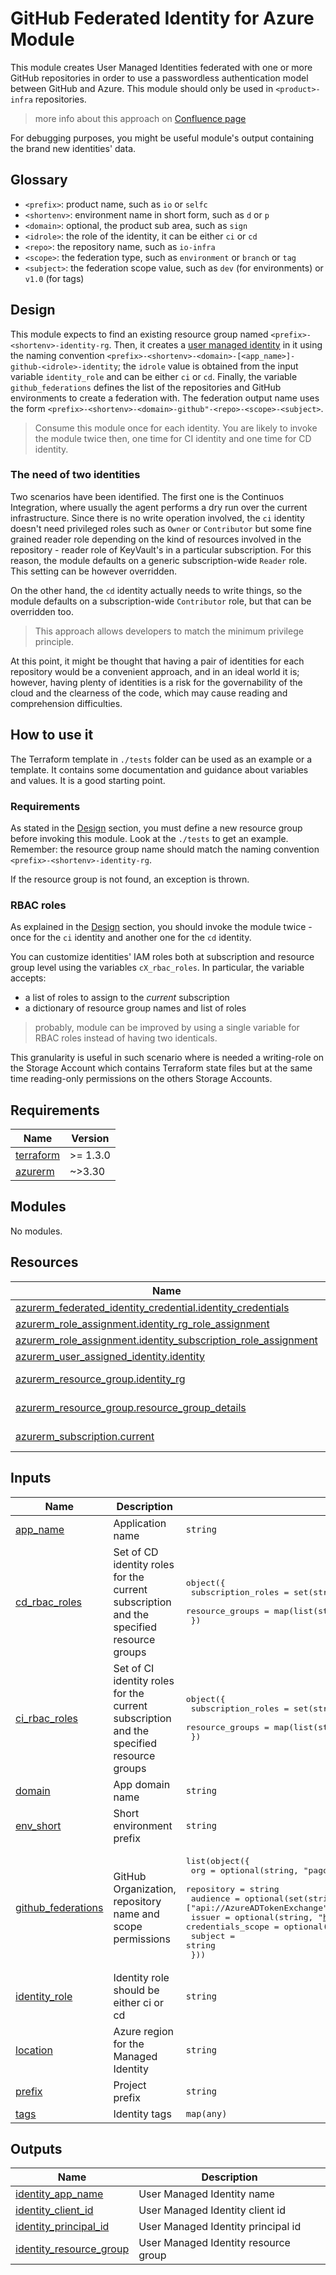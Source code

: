 # GitHub Federated Identity for Azure Module

This module creates User Managed Identities federated with one or more GitHub repositories in order to use a passwordless authentication model between GitHub and Azure.
This module should only be used in `<product>-infra` repositories.

> more info about this approach on [Confluence page](https://pagopa.atlassian.net/wiki/spaces/Technology/pages/734527975/GitHub+OIDC+OP)

For debugging purposes, you might be useful module's output containing the brand new identities' data.

## Glossary

- `<prefix>`: product name, such as `io` or `selfc`
- `<shortenv>`: environment name in short form, such as `d` or `p`
- `<domain>`: optional, the product sub area, such as `sign`
- `<idrole>`: the role of the identity, it can be either `ci` or `cd`
- `<repo>`: the repository name, such as `io-infra`
- `<scope>`: the federation type, such as `environment` or `branch` or `tag`
- `<subject>`: the federation scope value, such as `dev` (for environments) or `v1.0` (for tags)

## Design

This module expects to find an existing resource group named `<prefix>-<shortenv>-identity-rg`. Then, it creates a [user managed identity](https://learn.microsoft.com/en-us/entra/identity/managed-identities-azure-resources/how-manage-user-assigned-managed-identities?pivots=identity-mi-methods-azp) in it using the naming convention `<prefix>-<shortenv>-<domain>-[<app_name>]-github-<idrole>-identity`; the `idrole` value is obtained from the input variable `identity_role` and can be either `ci` or `cd`. Finally, the variable `github_federations` defines the list of the repositories and GitHub environments to create a federation with. The federation output name uses the form `<prefix>-<shortenv>-<domain>-github"-<repo>-<scope>-<subject>`.

> Consume this module once for each identity. You are likely to invoke the module twice then, one time for CI identity and one time for CD identity.

### The need of two identities

Two scenarios have been identified. The first one is the Continuos Integration, where usually the agent performs a dry run over the current infrastructure. Since there is no write operation involved, the `ci` identity doesn't need privileged roles such as `Owner` or `Contributor` but some fine grained reader role depending on the kind of resources involved in the repository - reader role of KeyVault's in a particular subscription. For this reason, the module defaults on a generic subscription-wide `Reader` role. This setting can be however overridden.

On the other hand, the `cd` identity actually needs to write things, so the module defaults on a subscription-wide `Contributor` role, but that can be overridden too.

> This approach allows developers to match the minimum privilege principle.

At this point, it might be thought that having a pair of identities for each repository would be a convenient approach, and in an ideal world it is; however, having plenty of identities is a risk for the governability of the cloud and the clearness of the code, which may cause reading and comprehension difficulties.

## How to use it

The Terraform template in `./tests` folder can be used as an example or a template. It contains some documentation and guidance about variables and values. It is a good starting point.

### Requirements

As stated in the [Design](#design) section, you must define a new resource group before invoking this module. Look at the `./tests` to get an example. Remember: the resource group name should match the naming convention `<prefix>-<shortenv>-identity-rg`.

If the resource group is not found, an exception is thrown.

### RBAC roles

As explained in the [Design](#design) section, you should invoke the module twice - once for the `ci` identity and another one for the `cd` identity.

You can customize identities' IAM roles both at subscription and resource group level using the variables `cX_rbac_roles`. In particular, the variable accepts:

- a list of roles to assign to the _current_ subscription
- a dictionary of resource group names and list of roles

> probably, module can be improved by using a single variable for RBAC roles instead of having two identicals.

This granularity is useful in such scenario where is needed a writing-role on the Storage Account which contains Terraform state files but at the same time reading-only permissions on the others Storage Accounts.

<!-- markdownlint-disable -->
<!-- BEGIN_TF_DOCS -->
## Requirements

| Name | Version |
|------|---------|
| <a name="requirement_terraform"></a> [terraform](#requirement\_terraform) | >= 1.3.0 |
| <a name="requirement_azurerm"></a> [azurerm](#requirement\_azurerm) | ~>3.30 |

## Modules

No modules.

## Resources

| Name | Type |
|------|------|
| [azurerm_federated_identity_credential.identity_credentials](https://registry.terraform.io/providers/hashicorp/azurerm/latest/docs/resources/federated_identity_credential) | resource |
| [azurerm_role_assignment.identity_rg_role_assignment](https://registry.terraform.io/providers/hashicorp/azurerm/latest/docs/resources/role_assignment) | resource |
| [azurerm_role_assignment.identity_subscription_role_assignment](https://registry.terraform.io/providers/hashicorp/azurerm/latest/docs/resources/role_assignment) | resource |
| [azurerm_user_assigned_identity.identity](https://registry.terraform.io/providers/hashicorp/azurerm/latest/docs/resources/user_assigned_identity) | resource |
| [azurerm_resource_group.identity_rg](https://registry.terraform.io/providers/hashicorp/azurerm/latest/docs/data-sources/resource_group) | data source |
| [azurerm_resource_group.resource_group_details](https://registry.terraform.io/providers/hashicorp/azurerm/latest/docs/data-sources/resource_group) | data source |
| [azurerm_subscription.current](https://registry.terraform.io/providers/hashicorp/azurerm/latest/docs/data-sources/subscription) | data source |

## Inputs

| Name | Description | Type | Default | Required |
|------|-------------|------|---------|:--------:|
| <a name="input_app_name"></a> [app\_name](#input\_app\_name) | Application name | `string` | `""` | no |
| <a name="input_cd_rbac_roles"></a> [cd\_rbac\_roles](#input\_cd\_rbac\_roles) | Set of CD identity roles for the current subscription and the specified resource groups | <pre>object({<br/>    subscription_roles = set(string)<br/>    resource_groups    = map(list(string))<br/>  })</pre> | <pre>{<br/>  "resource_groups": {},<br/>  "subscription_roles": [<br/>    "Contributor"<br/>  ]<br/>}</pre> | no |
| <a name="input_ci_rbac_roles"></a> [ci\_rbac\_roles](#input\_ci\_rbac\_roles) | Set of CI identity roles for the current subscription and the specified resource groups | <pre>object({<br/>    subscription_roles = set(string)<br/>    resource_groups    = map(list(string))<br/>  })</pre> | <pre>{<br/>  "resource_groups": {},<br/>  "subscription_roles": [<br/>    "Reader"<br/>  ]<br/>}</pre> | no |
| <a name="input_domain"></a> [domain](#input\_domain) | App domain name | `string` | `""` | no |
| <a name="input_env_short"></a> [env\_short](#input\_env\_short) | Short environment prefix | `string` | n/a | yes |
| <a name="input_github_federations"></a> [github\_federations](#input\_github\_federations) | GitHub Organization, repository name and scope permissions | <pre>list(object({<br/>    org               = optional(string, "pagopa")<br/>    repository        = string<br/>    audience          = optional(set(string), ["api://AzureADTokenExchange"])<br/>    issuer            = optional(string, "https://token.actions.githubusercontent.com")<br/>    credentials_scope = optional(string, "environment")<br/>    subject           = string<br/>  }))</pre> | n/a | yes |
| <a name="input_identity_role"></a> [identity\_role](#input\_identity\_role) | Identity role should be either ci or cd | `string` | n/a | yes |
| <a name="input_location"></a> [location](#input\_location) | Azure region for the Managed Identity | `string` | `null` | no |
| <a name="input_prefix"></a> [prefix](#input\_prefix) | Project prefix | `string` | n/a | yes |
| <a name="input_tags"></a> [tags](#input\_tags) | Identity tags | `map(any)` | n/a | yes |

## Outputs

| Name | Description |
|------|-------------|
| <a name="output_identity_app_name"></a> [identity\_app\_name](#output\_identity\_app\_name) | User Managed Identity name |
| <a name="output_identity_client_id"></a> [identity\_client\_id](#output\_identity\_client\_id) | User Managed Identity client id |
| <a name="output_identity_principal_id"></a> [identity\_principal\_id](#output\_identity\_principal\_id) | User Managed Identity principal id |
| <a name="output_identity_resource_group"></a> [identity\_resource\_group](#output\_identity\_resource\_group) | User Managed Identity resource group |
<!-- END_TF_DOCS -->
